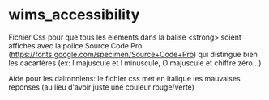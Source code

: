 # wims_accessibility
Fichier Css pour que tous les elements dans la balise &lt;strong&gt; soient affiches avec la police Source Code Pro (https://fonts.google.com/specimen/Source+Code+Pro) qui distingue bien les cacartères (ex: I majuscule et l minuscule, O majuscule et chiffre zéro...)

Aide pour les daltonniens: le fichier css met en italique les mauvaises reponses (au lieu d'avoir juste une couleur rouge/verte)


  

  
